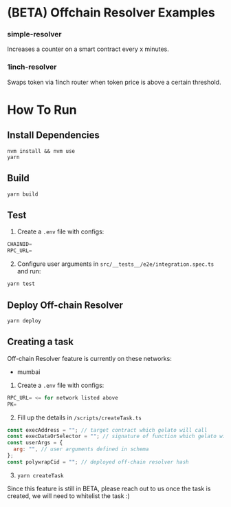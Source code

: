 # (BETA) Offchain Resolver Examples

### simple-resolver

Increases a counter on a smart contract every x minutes.

### 1inch-resolver

Swaps token via 1inch router when token price is above a certain threshold.

# How To Run

## Install Dependencies

`nvm install && nvm use`  
`yarn`

## Build

`yarn build`

## Test

1. Create a `.env` file with configs:

```js
CHAINID=
RPC_URL=
```

2. Configure user arguments in `src/__tests__/e2e/integration.spec.ts` and run:

`yarn test`

## Deploy Off-chain Resolver

`yarn deploy`

## Creating a task

Off-chain Resolver feature is currently on these networks:

- mumbai

1. Create a `.env` file with configs:

```js
RPC_URL= <= for network listed above
PK=
```

2. Fill up the details in `/scripts/createTask.ts`

```js
const execAddress = ""; // target contract which gelato will call
const execDataOrSelector = ""; // signature of function which gelato will call
const userArgs = {
  arg: "", // user arguments defined in schema
};
const polywrapCid = ""; // deployed off-chain resolver hash
```

3. `yarn createTask`

Since this feature is still in BETA, please reach out to us once the task is created, we will need to whitelist the task :)
